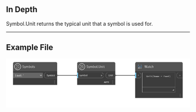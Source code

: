 ## In Depth
Symbol.Unit returns the typical unit that a symbol is used for.
___
## Example File

![Symbol.Unit](./DynamoUnits.Symbol.Unit_img.png)